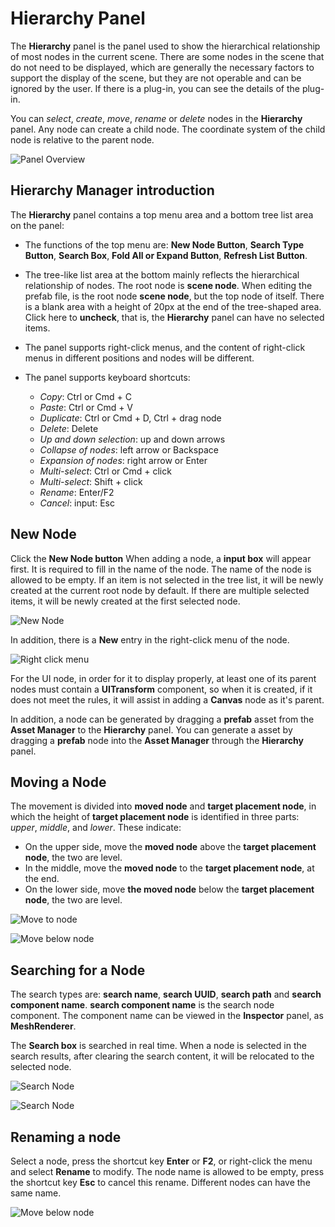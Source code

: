 # Hierarchy Panel

The **Hierarchy** panel is the panel used to show the hierarchical relationship of most nodes in the current scene. There are some nodes in the scene that do not need to be displayed, which are generally the necessary factors to support the display of the scene, but they are not operable and can be ignored by the user. If there is a plug-in, you can see the details of the plug-in.

You can *select*, *create*, *move*, *rename* or *delete* nodes in the **Hierarchy** panel. Any node can create a child node. The coordinate system of the child node is relative to the parent node.

![Panel Overview](img/thumb.gif)

## Hierarchy Manager introduction

The **Hierarchy** panel contains a top menu area and a bottom tree list area on the panel:

  - The functions of the top menu are: **New Node Button**, **Search Type Button**, **Search Box**, **Fold All or Expand Button**, **Refresh List Button**.
  - The tree-like list area at the bottom mainly reflects the hierarchical relationship of nodes. The root node is **scene node**. When editing the prefab file, is the root node **scene node**, but the top node of itself. There is a blank area with a height of 20px at the end of the tree-shaped area. Click here to **uncheck**, that is, the **Hierarchy** panel can have no selected items.
  - The panel supports right-click menus, and the content of right-click menus in different positions and nodes will be different.
  - The panel supports keyboard shortcuts:

    - *Copy*: Ctrl or Cmd + C
    - *Paste*: Ctrl or Cmd + V
    - *Duplicate*: Ctrl or Cmd + D, Ctrl + drag node
    - *Delete*: Delete
    - *Up and down selection*: up and down arrows
    - *Collapse of nodes*: left arrow or Backspace
    - *Expansion of nodes*: right arrow or Enter
    - *Multi-select*: Ctrl or Cmd + click
    - *Multi-select*: Shift + click
    - *Rename*: Enter/F2
    - *Cancel*: input: Esc

## New Node

Click the **New Node button** When adding a node, a **input box** will appear first. It is required to fill in the name of the node. The name of the node is allowed to be empty. If an item is not selected in the tree list, it will be newly created at the current root node by default. If there are multiple selected items, it will be newly created at the first selected node.

![New Node](img/create.png)

In addition, there is a **New** entry in the right-click menu of the node.

![Right click menu](img/context-menu.png)

For the UI node, in order for it to display properly, at least one of its parent nodes must contain a **UITransform** component, so when it is created, if it does not meet the rules, it will assist in adding a **Canvas** node as it's parent.

In addition, a node can be generated by dragging a **prefab** asset from the **Asset Manager** to the **Hierarchy** panel.
You can generate a asset by dragging a **prefab** node into the **Asset Manager** through the **Hierarchy** panel.

## Moving a Node

The movement is divided into **moved node** and **target placement node**, in which the height of **target placement node** is identified in three parts: *upper*, *middle*, and *lower*. These indicate:

- On the upper side, move the **moved node** above the **target placement node**, the two are level.
- In the middle, move the **moved node** to the **target placement node**, at the end.
- On the lower side, move **the moved node** below the **target placement node**, the two are level.

![Move to node](img/drop.png)

![Move below node](img/after.png)

## Searching for a  Node

The search types are: **search name**, **search UUID**, **search path** and **search component name**. **search component name** is the search node component. The component name can be viewed in the **Inspector** panel, as **MeshRenderer**.

The **Search box** is searched in real time. When a node is selected in the search results, after clearing the search content, it will be relocated to the selected node.

![Search Node](img/search-type.png)

![Search Node](img/search.png)

## Renaming a node

Select a node, press the shortcut key **Enter** or **F2**, or right-click the menu and select **Rename** to modify. The node name is allowed to be empty, press the shortcut key **Esc** to cancel this rename. Different nodes can have the same name.

![Move below node](img/rename.png)
